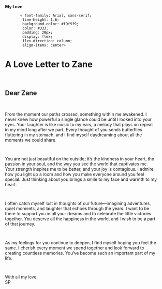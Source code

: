 <Html>
 <head>
<titel><b>My Love</b></titel>
  
 </head>
 <body>
 
           < font-family: Arial, sans-serif;
            line-height: 1.6;
            background-color: #f9f9f9;
            color: #333;
            padding: 20px;
            display: flex;
            flex-direction: column;
            align-items: center>
 
<h1> A Love Letter to Zane</h1>
<br>
<h2>Dear Zane</h2>
<br>
<p>From the moment our paths crossed, something within me awakened. I never knew how powerful a single glance could be until I looked into your eyes. Your laughter is like music to my ears, a melody that plays on repeat in my mind long after we part. Every thought of you sends butterflies fluttering in my stomach, and I find myself daydreaming about all the moments we could share.</p>
<br>
<p>You are not just beautiful on the outside; it’s the kindness in your heart, the passion in your soul, and the way you see the world that captivates me. Your strength inspires me to be better, and your joy is contagious. I admire how you light up a room and how you make everyone around you feel special. Just thinking about you brings a smile to my face and warmth to my heart.</p>
<br>

<p>I often catch myself lost in thoughts of our future—imagining adventures, quiet moments, and laughter that echoes through the years. I want to be there to support you in all your dreams and to celebrate the little victories together. You deserve all the happiness in the world, and I wish to be a part of that journey.</p>
<br>

<p>As my feelings for you continue to deepen, I find myself hoping you feel the same. I cherish every moment we spend together and look forward to creating countless memories. You’ve become such an important part of my life.</p>
<br>

With all my love,  
SP
</Body>
</html>
